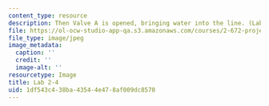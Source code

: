 ```yaml
---
content_type: resource
description: Then Valve A is opened, bringing water into the line. (Lab 2 image)
file: https://ol-ocw-studio-app-qa.s3.amazonaws.com/courses/2-672-project-laboratory-spring-2009/1df543c438ba43544e478af009dc8570_lab24.jpg
file_type: image/jpeg
image_metadata:
  caption: ''
  credit: ''
  image-alt: ''
resourcetype: Image
title: Lab 2-4
uid: 1df543c4-38ba-4354-4e47-8af009dc8570
---
```

